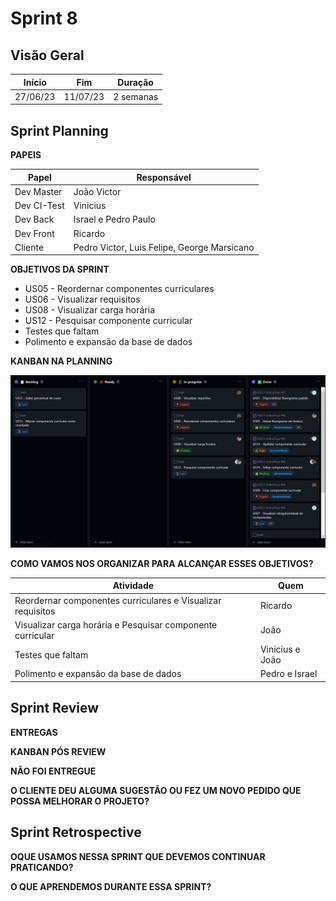 # Sprint 8

## Visão Geral

|  Início  |   Fim    |  Duração  |
| :------: | :------: | :-------: |
| 27/06/23 | 11/07/23 | 2 semanas |

## Sprint Planning
**PAPEIS**

| Papel       | Responsável                                 |
| ----------- | ------------------------------------------- |
| Dev Master  | João Victor                                 |
| Dev CI-Test | Vinicius                                    |
| Dev Back    | Israel e Pedro Paulo                        |
| Dev Front   | Ricardo                                     |
| Cliente     | Pedro Victor, Luis Felipe, George Marsicano |


**OBJETIVOS DA SPRINT**

- US05 - Reordernar componentes curriculares
- US06 - Visualizar requisitos
- US08 - Visualizar carga horária
- US12 - Pesquisar componente curricular
- Testes que faltam
- Polimento e expansão da base de dados

**KANBAN NA PLANNING**

![1](docs/../../img/planning_8.jpeg)

**COMO VAMOS NOS ORGANIZAR PARA ALCANÇAR ESSES OBJETIVOS?**

| Atividade                                                   | Quem            |
| ----------------------------------------------------------- | --------------- |
| Reordernar componentes curriculares e Visualizar requisitos | Ricardo         |
| Visualizar carga horária e Pesquisar componente curricular  | João            |
| Testes que faltam                                           | Vinicius e João |
| Polimento e expansão da base de dados                       | Pedro e Israel  |


## Sprint Review
**ENTREGAS**


**KANBAN PÓS REVIEW**
<!-- ![1](docs/../../img/done_8.jpeg) -->
<!-- Remover comentario depois que o done_8.jpeg existir -->


**NÃO FOI ENTREGUE**


**O CLIENTE DEU ALGUMA SUGESTÃO OU FEZ UM NOVO PEDIDO QUE POSSA MELHORAR O PROJETO?**


## Sprint Retrospective
**OQUE USAMOS NESSA SPRINT QUE DEVEMOS CONTINUAR PRATICANDO?**

    
**O QUE APRENDEMOS DURANTE ESSA SPRINT?**

